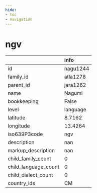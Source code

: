 ```yaml
---
hide:
- toc
- navigation
---
```

# ngv
|                      | info     |
|:---------------------|:---------|
| id                   | nagu1244 |
| family_id            | atla1278 |
| parent_id            | jara1262 |
| name                 | Nagumi   |
| bookkeeping          | False    |
| level                | language |
| latitude             | 8.7162   |
| longitude            | 13.4264  |
| iso639P3code         | ngv      |
| description          | nan      |
| markup_description   | nan      |
| child_family_count   | 0        |
| child_language_count | 0        |
| child_dialect_count  | 0        |
| country_ids          | CM       |